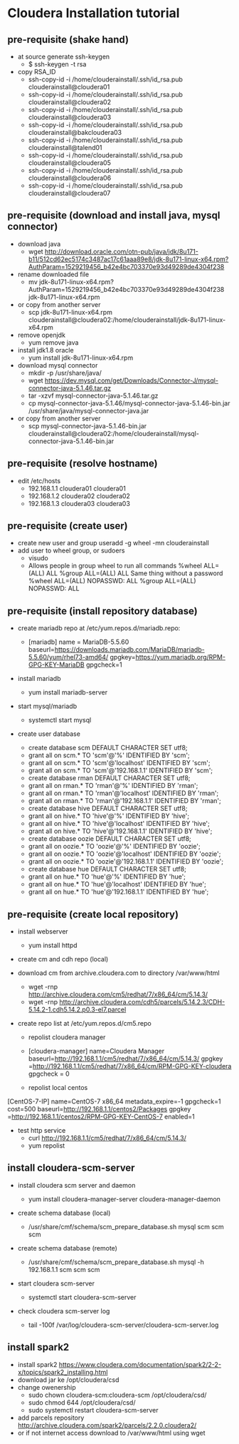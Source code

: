 # Cloudera Installation tutorial


## pre-requisite (shake hand)

* at source generate ssh-keygen
  - $ ssh-keygen -t rsa
* copy RSA_ID
  - ssh-copy-id -i /home/clouderainstall/.ssh/id_rsa.pub clouderainstall@cloudera01
  - ssh-copy-id -i /home/clouderainstall/.ssh/id_rsa.pub clouderainstall@cloudera02
  - ssh-copy-id -i /home/clouderainstall/.ssh/id_rsa.pub clouderainstall@cloudera03
  - ssh-copy-id -i /home/clouderainstall/.ssh/id_rsa.pub clouderainstall@bakcloudera03
  - ssh-copy-id -i /home/clouderainstall/.ssh/id_rsa.pub clouderainstall@talend01
  - ssh-copy-id -i /home/clouderainstall/.ssh/id_rsa.pub clouderainstall@cloudera05
  - ssh-copy-id -i /home/clouderainstall/.ssh/id_rsa.pub clouderainstall@cloudera06
  - ssh-copy-id -i /home/clouderainstall/.ssh/id_rsa.pub clouderainstall@cloudera07

## pre-requisite (download and install java, mysql connector)
* download java
  - wget http://download.oracle.com/otn-pub/java/jdk/8u171-b11/512cd62ec5174c3487ac17c61aaa89e8/jdk-8u171-linux-x64.rpm?AuthParam=1529219456_b42e4bc703370e93d49289de4304f238
* rename downloaded file
  - mv jdk-8u171-linux-x64.rpm?AuthParam=1529219456_b42e4bc703370e93d49289de4304f238 jdk-8u171-linux-x64.rpm
* or copy from another server
  - scp jdk-8u171-linux-x64.rpm clouderainstall@cloudera02:/home/clouderainstall/jdk-8u171-linux-x64.rpm
* remove openjdk
  - yum remove java
* install jdk1.8 oracle
  - yum install jdk-8u171-linux-x64.rpm
* download mysql connector
  - mkdir -p /usr/share/java/
  - wget https://dev.mysql.com/get/Downloads/Connector-J/mysql-connector-java-5.1.46.tar.gz
  - tar -xzvf mysql-connector-java-5.1.46.tar.gz
  - cp mysql-connector-java-5.1.46/mysql-connector-java-5.1.46-bin.jar /usr/share/java/mysql-connector-java.jar
* or copy from another server
  - scp mysql-connector-java-5.1.46-bin.jar clouderainstall@cloudera02:/home/clouderainstall/mysql-connector-java-5.1.46-bin.jar


## pre-requisite (resolve hostname)
* edit /etc/hosts
  - 192.168.1.1 cloudera01 cloudera01
  - 192.168.1.2 cloudera02 cloudera02
  - 192.168.1.3 cloudera03 cloudera03


## pre-requisite (create user)
* create new user and group
useradd -g wheel -mn clouderainstall
* add user to wheel group, or sudoers
  - visudo
  - Allows people in group wheel to run all commands
%wheel  ALL=(ALL)       ALL
%group ALL=(ALL)       ALL
Same thing without a password
%wheel  ALL=(ALL)       NOPASSWD: ALL
%group	ALL=(ALL)       NOPASSWD: ALL


## pre-requisite (install repository database)
* create mariadb repo at /etc/yum.repos.d/mariadb.repo:
  - [mariadb]
name = MariaDB-5.5.60
baseurl=https://downloads.mariadb.com/MariaDB/mariadb-5.5.60/yum/rhel73-amd64/
gpgkey=https://yum.mariadb.org/RPM-GPG-KEY-MariaDB
gpgcheck=1
* install mariadb
  - yum install mariadb-server
* start mysql/mariadb
  - systemctl start mysql

* create user database
  - create database scm DEFAULT CHARACTER SET utf8;
  - grant all on scm.* TO 'scm'@'%' IDENTIFIED BY 'scm';
  - grant all on scm.* TO 'scm'@'localhost' IDENTIFIED BY 'scm';
  - grant all on scm.* TO 'scm'@'192.168.1.1' IDENTIFIED BY 'scm';
  - create database rman DEFAULT CHARACTER SET utf8;
  - grant all on rman.* TO 'rman'@'%' IDENTIFIED BY 'rman';
  - grant all on rman.* TO 'rman'@'localhost' IDENTIFIED BY 'rman';
  - grant all on rman.* TO 'rman'@'192.168.1.1' IDENTIFIED BY 'rman';
  - create database hive DEFAULT CHARACTER SET utf8;
  - grant all on hive.* TO 'hive'@'%' IDENTIFIED BY 'hive';
  - grant all on hive.* TO 'hive'@'localhost' IDENTIFIED BY 'hive';
  - grant all on hive.* TO 'hive'@'192.168.1.1' IDENTIFIED BY 'hive';
  - create database oozie DEFAULT CHARACTER SET utf8;
  - grant all on oozie.* TO 'oozie'@'%' IDENTIFIED BY 'oozie';
  - grant all on oozie.* TO 'oozie'@'localhost' IDENTIFIED BY 'oozie';
  - grant all on oozie.* TO 'oozie'@'192.168.1.1' IDENTIFIED BY 'oozie';
  - create database hue DEFAULT CHARACTER SET utf8;
  - grant all on hue.* TO 'hue'@'%' IDENTIFIED BY 'hue';
  - grant all on hue.* TO 'hue'@'localhost' IDENTIFIED BY 'hue';
  - grant all on hue.* TO 'hue'@'192.168.1.1' IDENTIFIED BY 'hue';

## pre-requisite (create local repository)
* install webserver
  - yum install httpd

* create cm and cdh repo (local)
* download cm from archive.cloudera.com to directory /var/www/html
  - wget -rnp http://archive.cloudera.com/cm5/redhat/7/x86_64/cm/5.14.3/
  - wget -rnp http://archive.cloudera.com/cdh5/parcels/5.14.2.3/CDH-5.14.2-1.cdh5.14.2.p0.3-el7.parcel

* create repo list at /etc/yum.repos.d/cm5.repo

  - repolist cloudera manager

  - [cloudera-manager]
name=Cloudera Manager
baseurl=http://192.168.1.1/cm5/redhat/7/x86_64/cm/5.14.3/
gpgkey =http://192.168.1.1/cm5/redhat/7/x86_64/cm/RPM-GPG-KEY-cloudera
gpgcheck = 0


  - repolist local centos

[CentOS-7-IP]
name=CentOS-7 x86_64
metadata_expire=-1
gpgcheck=1
cost=500
baseurl=http://192.168.1.1/centos2/Packages
gpgkey =http://192.168.1.1/centos2/RPM-GPG-KEY-CentOS-7
enabled=1 

* test http service 
  - curl http://192.168.1.1/cm5/redhat/7/x86_64/cm/5.14.3/
  - yum repolist


## install cloudera-scm-server
* install cloudera scm server and daemon
  - yum install cloudera-manager-server cloudera-manager-daemon

* create schema database (local)
  - /usr/share/cmf/schema/scm_prepare_database.sh mysql scm scm scm
* create schema database (remote)
  - /usr/share/cmf/schema/scm_prepare_database.sh mysql -h 192.168.1.1 scm scm scm

* start cloudera scm-server
  - systemctl start cloudera-scm-server

* check cloudera scm-server log
  - tail -100f /var/log/cloudera-scm-server/cloudera-scm-server.log

## install spark2
* install spark2 https://www.cloudera.com/documentation/spark2/2-2-x/topics/spark2_installing.html
* download jar ke /opt/cloudera/csd
* change owenership
  - sudo chown cloudera-scm:cloudera-scm /opt/cloudera/csd/
  - sudo chmod 644 /opt/cloudera/csd/
  - sudo systemctl restart cloudera-scm-server
* add parcels repository http://archive.cloudera.com/spark2/parcels/2.2.0.cloudera2/
* or if not internet access download to /var/www/html using wget


